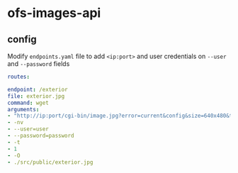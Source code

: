 # ofs-images-api

## config

Modify `endpoints.yaml` file to add  `<ip:port>` and user credentials on `--user` and `--password` fields

```yaml
routes:

endpoint: /exterior
file: exterior.jpg
command: wget
arguments:
- "http://ip:port/cgi-bin/image.jpg?error=current&config&size=640x480&textdisplay=enable"
- -nv
- --user=user
- --password=password
- -t
- 1
- -O
- ./src/public/exterior.jpg

```
